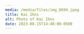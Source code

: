 ```yaml
---
media: /media/files/img_6694.jpeg
title: Kai Ihns
alt: Photo of Kai Ihns
date: 2023-08-15T14:48:00-0500
---
```

